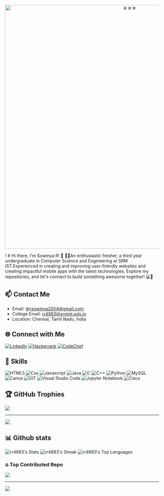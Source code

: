 <p align="center">
  <img src="(https://github.com/rr4883/rr4883/issues/1#issue-2118133245)" alt="☆☆☆" width="800">
</p>!
<!-- Your Name and Introduction -->
# Hi there, I'm Sowmya R! 👋
<!-- About Yourself -->
🌟🌐An enthusiastic fresher, a third year undergraduate in Computer Science and Engineering at SRM IST.Experienced in creating and improving user-friendly websites and creating impactful mobile apps with the latest technologies. Explore my repositories, and let's connect to build something awesome together! 💻🚀

<!-- Contact Information -->
## 📫 Contact Me
- Email: @rsowmya2004@gmail.com
- College Email: rr4883@srmist.edu.in
- Location: Chennai, Tamil Nadu, India

<!-- Social Media Links -->
## 🌐 Connect with Me
[![LinkedIn](https://img.shields.io/badge/linkedin-%230077B5.svg?style=for-the-badge&logo=linkedin&logoColor=white)](https://www.linkedin.com/in/sowmya-r-43908b285/)
[![Hackerrank](https://img.shields.io/badge/-Hackerrank-2EC866?style=for-the-badge&logo=HackerRank&logoColor=white)](https://www.hackerrank.com/profile/rr4883)
[![CodeChef](https://img.shields.io/badge/CodeChef-%23964B00.svg?style=for-the-badge&logo=CodeChef&logoColor=white)](https://www.codechef.com/users/srmcse_261)
<!-- Skills -->
## 🔧 Skills
![HTML5](https://img.shields.io/badge/html5-%23E34F26.svg?style=for-the-badge&logo=html5&logoColor=white)
![Css](https://img.shields.io/badge/CSS3-1572B6?style=for-the-badge&logo=css3&logoColor=white)
![Javascript](https://img.shields.io/badge/JavaScript-323330?style=for-the-badge&logo=javascript&logoColor=white)
![Java](https://img.shields.io/badge/Java-007396?style=for-the-badge&logo=javascript&logoColor=white)
![C](https://img.shields.io/badge/c-%2300599C.svg?style=for-the-badge&logo=c&logoColor=white)
![C++](https://img.shields.io/badge/c++-%2300599C.svg?style=for-the-badge&logo=c%2B%2B&logoColor=white)
![Python](https://img.shields.io/badge/python-3670A0?style=for-the-badge&logo=python&logoColor=ffdd54)
![MySQL](https://img.shields.io/badge/mysql-%2300000f.svg?style=for-the-badge&logo=mysql&logoColor=white)
![Canva](https://img.shields.io/badge/Canva-%2300C4CC.svg?style=for-the-badge&logo=Canva&logoColor=white)
![GIT](https://img.shields.io/badge/Git-fc6d26?style=for-the-badge&logo=git&logoColor=white)
![Visual Studio Code](https://img.shields.io/badge/Visual%20Studio%20Code-0078d7.svg?style=for-the-badge&logo=visual-studio-code&logoColor=white)
![Jupyter Notebook](https://img.shields.io/badge/jupyter-%23FA0F00.svg?style=for-the-badge&logo=jupyter&logoColor=white)
![Cisco](https://img.shields.io/badge/cisco-%23049fd9.svg?style=for-the-badge&logo=cisco&logoColor=black)
## 🏆 GitHub Trophies
![](https://github-profile-trophy.vercel.app/?username=rr4883&theme=dracula&no-frame=true&no-bg=true&margin-w=4)


---
[![](https://visitcount.itsvg.in/api?id=rr4883&icon=0&color=3)](https://visitcount.itsvg.in)
## 📊 Github stats
![rr4883's Stats](https://github-readme-stats.vercel.app/api?username=rr4883&theme=dracula&show_icons=true&hide_border=true&count_private=true)
![rr4883's Streak](https://github-readme-streak-stats.herokuapp.com/?user=rr4883&theme=dracula&hide_border=true)
![rr4883's Top Languages](https://github-readme-stats.vercel.app/api/top-langs/?username=rr4883&theme=dracula&show_icons=true&hide_border=true&layout=compact)

### 🔝 Top Contributed Repo
![](https://github-contributor-stats.vercel.app/api?username=rr4883&limit=5&theme=dracula&combine_all_yearly_contributions=true)

---
[![](https://visitcount.itsvg.in/api?id=gr2100&icon=0&color=10)](https://visitcount.itsvg.in)
